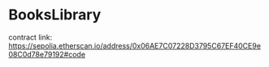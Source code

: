 # BooksLibrary

contract link: https://sepolia.etherscan.io/address/0x06AE7C07228D3795C67EF40CE9e08C0d78e79192#code
